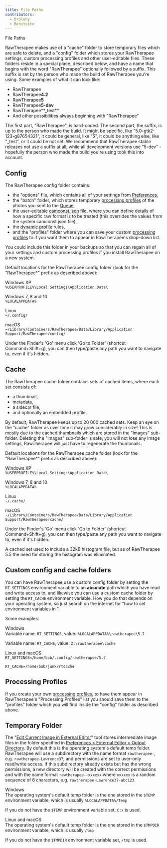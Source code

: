 ```yaml
---
title: File Paths
contributors:
  - DrSlony
  - Benitoite
---
```


<div class="pagetitle">

File Paths

</div>

RawTherapee makes use of a "cache" folder to store temporary files which
are safe to delete, and a "config" folder which stores your RawTherapee
settings, custom processing profiles and other user-editable files.
These folders reside in a special place, described below, and have a
name that begins with the word "RawTherapee" optionally followed by a
suffix. This suffix is set by the person who made the build of
RawTherapee you're using. Some examples of what it can look like:

- RawTherapee
- RawTherapee**4.2**
- RawTherapee**5**
- RawTherapee**5-dev**
- RawTherapee**_test**
- And other possibilities always beginning with "RawTherapee"

The first part, "RawTherapee", is hard-coded. The second part, the
suffix, is up to the person who made the build. It might be specific,
like "5.0-gtk2-123-g87654321", it could be general, like "5", it could
be anything else, like "_test", or it could be not set. We recommend
that RawTherapee stable releases not use a suffix at all, while all
development versions use "5-dev" - hopefully the person who made the
build you're using took this into account.

## Config

The RawTherapee config folder contains:

- the "options" file, which contains all of your settings from
  [Preferences](preferences),
- the "batch" folder, which stores temporary [processing
  profiles](Sidecar_Files_-_Processing_Profiles.md) of the
  photos you sent to the [Queue](the_batch_queue),
- the user-editable
  [camconst.json](adding_support_for_new_raw_formats) file,
  where you can define details of how a specific raw format is to be
  treated (this overrides the values from the system camconst.json
  file),
- the [dynamic profile](dynamic_processing_profiles) rules,
- and the "profiles" folder where you can save your custom [processing
  profiles](Sidecar_Files_-_Processing_Profiles.md) to if you
  want them to appear in RawTherapee's drop-down list.

You could include this folder in your backups so that you can regain all
of your settings and custom processing profiles if you install
RawTherapee on a new system.

Default locations for the RawTherapee config folder (look for the
"RawTherapee\*" prefix as described above):

Windows XP  
`%USERPROFILE%\Local Settings\Application Data\`

Windows 7, 8 and 10  
`%LOCALAPPDATA%`

Linux  
`~/.config/`

macOS  
`~/Library/Containers/RawTherapee/Data/Library/Application Support/RawTherapee/config/`

Under the Finder's 'Go' menu click 'Go to Folder' (shortcut
Command+Shift+g), you can then type/paste any path you want to navigate
to, even if it's hidden.

## Cache

The RawTherapee cache folder contains sets of cached items, where each
set consists of:

- a thumbnail,
- metadata,
- a sidecar file,
- and optionally an embedded profile.

By default, RawTherapee keeps up to 20 000 cached sets. Keep an eye on
the "cache" folder as over time it may grow considerably in size! This
is mostly due to the cached thumbnails which are stored in the "images"
sub-folder. Deleting the "images" sub-folder is safe, you will not lose
any image settings, RawTherapee will just have to regenerate the
thumbnails.

Default locations for the RawTherapee cache folder (look for the
"RawTherapee\*" prefix as described above):

Windows XP  
`%USERPROFILE%\Local Settings\Application Data\`

Windows 7, 8 and 10  
`%LOCALAPPDATA%`

Linux  
`~/.cache/`

macOS  
`~/Library/Containers/RawTherapee/Data/Library/Application Support/RawTherapee/cache/`

Under the Finder's 'Go' menu click 'Go to Folder' (shortcut
Command+Shift+g), you can then type/paste any path you want to navigate
to, even if it's hidden.

A cached set used to include a 32kB histogram file, but as of
RawTherapee 5.5 the need for storing the histogram was eliminated.

## Custom config and cache folders

You can have RawTherapee use a custom config folder by setting the
`RT_SETTINGS` environment variable to an **absolute** path which you
have read and write access to, and likewise you can use a custom cache
folder by setting the `RT_CACHE` environment variable. How you do that
depends on your operating system, so just search on the internet for
"how to set environment variables in *<your operating system>*".

Some examples:

Windows  
Variable name: `RT_SETTINGS`, value: `%LOCALAPPDATA%\rawtherapee\5.7`

Variable name: `RT_CACHE`, value: `Z:\rawtherapee\cache`

Linux and macOS  
`RT_SETTINGS=/home/bob/.config/rawtherapee/5.7`

`RT_CACHE=/home/bob/junk/rtcache`

## Processing Profiles

If you create your own [processing
profiles](Sidecar_Files_-_Processing_Profiles.md), to have them
appear in RawTherapee's "Processing Profiles" list you should save them
to the "profiles" folder which you will find inside the "config" folder
as described above.

## Temporary Folder

The "[Edit Current Image in External
Editor](Edit_Current_Image_in_External_Editor.md)" tool stores
intermediate image files in the folder specified in [Preferences \>
External Editor \> Output
Directory](Preferences#External_Editor.md). By default this is
the operating system's default temp folder. RawTherapee will use a
subdirectory with the name format `rawtherapee-`<username>, e.g.
`rawtherapee-Lawrence37`, and permissions are set to user-only
read/write access. If this subdirectory already exists but has the wrong
permissions, a new directory will be created with the correct
permissions and with the name format `rawtherapee-`<username>`-xxxxxx`
where `xxxxxx` is a random sequence of 6 characters, e.g.
`rawtherapee-Lawrence37-abc123`.

Windows  
The operating system's default temp folder is the one stored in the
`$TEMP` environment variable, which is usually `%LOCALAPPDATA%/Temp`

If you do not have the `$TEMP` environment variable set, `C:\` is used.

Linux and macOS  
The operating system's default temp folder is the one stored in the
`$TMPDIR` environment variable, which is usually `/tmp`

If you do not have the `$TMPDIR` environment variable set, `/tmp` is
used.
